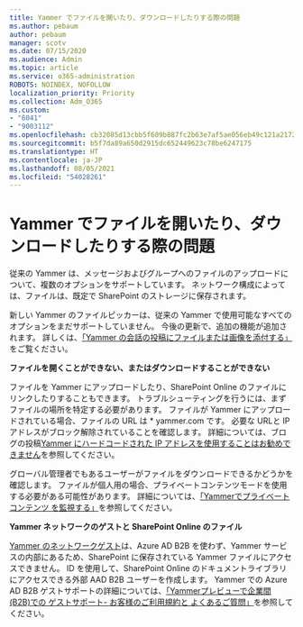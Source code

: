 ```yaml
---
title: Yammer でファイルを開いたり、ダウンロードしたりする際の問題
ms.author: pebaum
author: pebaum
manager: scotv
ms.date: 07/15/2020
ms.audience: Admin
ms.topic: article
ms.service: o365-administration
ROBOTS: NOINDEX, NOFOLLOW
localization_priority: Priority
ms.collection: Adm_O365
ms.custom:
- "6041"
- "9003112"
ms.openlocfilehash: cb32085d13cbb5f609b887fc2b63e7af5ae056eb49c121a21722a147c67e30d8
ms.sourcegitcommit: b5f7da89a650d2915dc652449623c78be6247175
ms.translationtype: HT
ms.contentlocale: ja-JP
ms.lasthandoff: 08/05/2021
ms.locfileid: "54028261"
---
```

# <a name="issue-opening-or-downloading-files-in-yammer"></a>Yammer でファイルを開いたり、ダウンロードしたりする際の問題

従来の Yammer は、メッセージおよびグループへのファイルのアップロードについて、複数のオプションをサポートしています。 ネットワーク構成によっては、ファイルは、既定で SharePoint のストレージに保存されます。

新しい Yammer のファイルピッカーは、従来の Yammer で使用可能なすべてのオプションをまだサポートしていません。 今後の更新で、追加の機能が追加されます。 詳しくは、[「Yammer の会話の投稿にファイルまたは画像を添付する」](https://support.microsoft.com/office/attach-a-file-or-image-to-a-yammer-conversation-post-8d2d17f7-8f37-4535-961e-518d751be7e8)をご覧ください。

**ファイルを開くことができない、またはダウンロードすることができない**  

ファイルを Yammer にアップロードしたり、SharePoint Online のファイルにリンクしたりすることもできます。 トラブルシューティングを行うには、まずファイルの場所を特定する必要があります。 ファイルが Yammer にアップロードされている場合、ファイルの URL は * yammer.com です。 必要な URLと IP アドレスがブロック解除されていることを確認します。 詳細については、ブログの投稿[Yammer にハードコードされた IP アドレスを使用することはお勧めできません](https://techcommunity.microsoft.com/t5/yammer-blog/using-hard-coded-ip-addresses-for-yammer-is-not-recommended/ba-p/276592)を参照してください。

グローバル管理者でもあるユーザーがファイルをダウンロードできるかどうかを確認します。 ファイルが個人用の場合、プライベートコンテンツモードを使用する必要がある可能性があります。 詳細については、[「Yammerでプライベートコンテンツ を監視する」](https://docs.microsoft.com/yammer/manage-security-and-compliance/monitor-private-content)を参照してください。  

**Yammer ネットワークのゲストと SharePoint Online のファイル**  

[Yammer のネットワークゲスト](https://docs.microsoft.com/yammer/manage-yammer-users/add-block-or-remove-users#invite-guests)は、Azure AD B2B を使わず、Yammer サービスの内部にあるため、SharePoint に保存されている Yammer ファイルにアクセスできません。 ID を使用して、SharePoint Online のドキュメントライブラリにアクセスできる外部 AAD B2B ユーザーを作成します。 Yammer での Azure AD B2B ゲストサポートの詳細については、[「Yammerプレビューで企業間 (B2B)での ゲストサポート- お客様のご利用規約と よくあるご質問」](https://docs.microsoft.com/yammer/get-started-with-yammer/azure-ad-b2b-guests-yammer)を参照してください。
